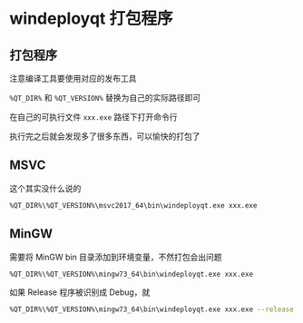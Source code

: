 # windeployqt 打包程序

## 打包程序

注意编译工具要使用对应的发布工具

`%QT_DIR%` 和 `%QT_VERSION%` 替换为自己的实际路径即可

在自己的可执行文件 `xxx.exe` 路径下打开命令行

执行完之后就会发现多了很多东西，可以愉快的打包了



## MSVC

这个其实没什么说的

```bash
%QT_DIR%\%QT_VERSION%\msvc2017_64\bin\windeployqt.exe xxx.exe
```



## MinGW

需要将 MinGW bin 目录添加到环境变量，不然打包会出问题

```bash
%QT_DIR%\%QT_VERSION%\mingw73_64\bin\windeployqt.exe xxx.exe
```

如果 Release 程序被识别成 Debug，就

```bash
%QT_DIR%\%QT_VERSION%\mingw73_64\bin\windeployqt.exe xxx.exe --release
```




